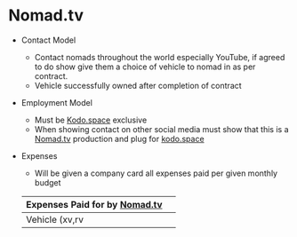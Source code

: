 # Nomad.tv

- Contact Model
    - Contact nomads throughout the world especially YouTube, if agreed to do show give them a choice of vehicle to nomad in as per contract.
    - Vehicle successfully owned after completion of contract
- Employment Model
    - Must be [Kodo.space](http://Kodo.space) exclusive
    - When showing contact on other social media must show that this is a [Nomad.tv](http://Nomad.tv) production and plug for [kodo.space](http://kodo.space)
- Expenses
    - Will be given a company card all expenses paid per given monthly budget
    
    | **Expenses Paid for by [Nomad.tv](http://Nomad.tv)** |  |
    | --- | --- |
    |  Vehicle (xv,rv